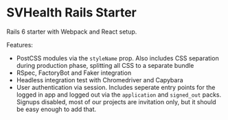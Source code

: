 # SVHealth Rails Starter

Rails 6 starter with Webpack and React setup.

Features:

* PostCSS modules via the `styleName` prop. Also includes CSS separation during production phase, splitting all CSS to a separate bundle
* RSpec, FactoryBot and Faker integration
* Headless integration test with Chromedriver and Capybara
* User authentication via session. Includes seperate entry points for the logged in app and logged out via the `application` and `signed_out` packs. Signups disabled, most of our projects are invitation only, but it should be easy enough to add that.
